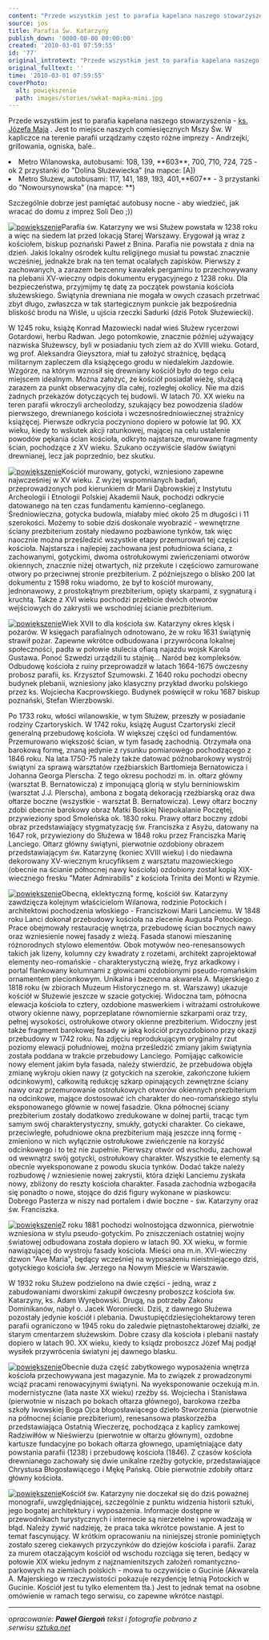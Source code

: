 ```yaml
---
content: "Przede wszystkim jest to parafia kapelana naszego stowarzyszenia -&nbsp;[ks. Józefa Maja](sd/index.php?ms1=mainsite_info&ms2=duszpasterz&lang=pl) . Jest to miejsce naszych comiesięcznych Mszy Św. W kapliczce na terenie parafii urządzamy często różne imprezy - Andrzejki, grillowania, ogniska, bale..&nbsp;\n\n\r\n\n# dojazd\r\n\n[](images/stories/swkat-mapka.jpg)\n[![powiększenie](images/stories/swkat-mapka-mini.jpg)](images/stories/swkat-mapka.jpg)\n\r\n<li> Metro Wilanowska, autobusami: 108, 139,&nbsp;**603**, 700, 710, 724, 725 - ok 2 przystanki do \"Dolina Służewiecka\" (na mapce: [A])</li>\r\n<li> Metro Służew, autobusami: 117, 141, 189, 193, 401,**607** - 3 przystanki do \"Nowoursynowska\" (na mapce: [B])\n\nSzczególnie dobrze jest pamiętać autobusy nocne - aby wiedzieć, jak wracać do domu z imprez Soli Deo ;))\n\n\n\r\n\n# historia\r\n\n[](images/stories/swkat1.jpg)\n[![powiększenie](images/stories/swkat1-mini.jpg)](images/stories/swkat1.jpg)Parafia św. Katarzyny we wsi Służew powstała w 1238 roku a więc na siedem lat przed lokacją Starej Warszawy. Erygował ją wraz z kościołem, biskup poznański Paweł z Bnina. Parafia nie powstała z dnia na dzień. Jakiś lokalny ośrodek kultu religijnego musiał tu powstać znacznie wcześniej, jednakże brak na ten temat ocalałych zapisków. Pierwszy z zachowanych, a zarazem bezcenny kawałek pergaminu to przechowywany na plebanii XV-wieczny odpis dokumentu erygacyjnego z 1238 roku. Dla bezpieczeństwa, przyjmijmy tę datę za początek powstania kościoła służewskiego. Świątynia drewniana nie mogała w owych czasach przetrwać zbyt długo, zwłaszcza w tak startegicznym punkcie jak bezpośrednia bliskość brodu na Wiśle, u ujścia rzeczki Sadurki (dziś Potok Służewiecki).\n\nW 1245 roku, książę Konrad Mazowiecki nadał wieś Służew rycerzowi Gotardowi, herbu Radwan. Jego potomkowie, znacznie później używający nazwiska Służewscy, byli w posiadaniu tych ziem aż do XVIII wieku. Gotard, wg prof. Aleksandra Gieysztora, miał tu założyć strażnicę, będącą militarnym zapleczem dla książęcego grodu w niedalekim Jazdowie. Wzgórze, na którym wznosił się drewniany kościół było do tego celu miejscem idealnym. Można założyć, że kościół posiadał wieżę, służącą zarazem za punkt obserwacyjny dla całej, rozległej okolicy. Nie ma dziś żadnych przekazów dotyczących tej budowli. W latach 70. XX wieku na teren parafii wkroczyli archeolodzy, szukający bez powodzenia śladów pierwszego, drewnianego kościoła i wczesnośredniowiecznej strażnicy książęcej. Pierwsze odkrycia poczyniono dopiero w połowie lat 90. XX wieku, kiedy to wskutek akcji ratunkowej, mającej na celu ustalenie powodów pękania ścian kościoła, odkryto najstarsze, murowane fragmenty ścian, pochodzące z XV wieku. Szukano oczywiście śladów świątyni drewnianej, lecz jak poprzednio, bez skutku.\n\n[](images/stories/swkat2.jpg)\n[![powiększenie](images/stories/swkat2-mini.jpg)](images/stories/swkat2.jpg)Kościół murowany, gotycki, wzniesiono zapewne najwcześniej w XV wieku. Z wyżej wspomnianych badań, przeprowadzonych pod kierunkiem dr Marii Dąbrowskiej z Instytutu Archeologii i Etnologii Polskiej Akademii Nauk, pochodzi odkrycie datowanego na ten czas fundamentu kamienno-ceglanego. Średniowieczna, gotycka budowla, miałaby mieć około 25 m długości i 11 szerokości. Możemy to sobie dziś doskonale wyobrazić - wewnętrzne ściany prezbiterium zostały niedawno pozbawione tynków, tak więc naocznie można prześledzić wszystkie etapy przemurowań tej części kościoła. Najstarsza i najlepiej zachowana jest południowa ściana, z zachowanymi, gotyckimi, dwoma ostrołukowymi zwieńczeniami otworów okiennych, znacznie niżej otwartych, niż przekute i częściowo zamurowane otwory po przeciwnej stronie prezbiterium. Z późniejszego o blisko 200 lat dokumentu z 1598 roku wiadomo, że był to kościół murowany, jednonawowy, z prostokątnym prezbiterium, opięty skarpami, z sygnaturą i kruchtą. Także z XVI wieku pochodzi przebicie dwóch otworów wejściowych do zakrystii we wschodniej ścianie prezbiterium.\n\n[](images/stories/swkat3.jpg)\n[![powiększenie](images/stories/swkat3-mini.jpg)](images/stories/swkat3.jpg)Wiek XVII to dla kościoła św. Katarzyny okres klęsk i pożarów. W księgach parafialnych odnotowano, że w roku 1631 świątynię strawił pożar. Zapewne wkrótce odbudowana i przywrócona lokalnej społeczności, padła w połowie stulecia ofiarą najazdu wojsk Karola Gustawa. Ponoć Szwedzi urządzili tu stajnię... Naród bez kompleksów. Odbudowę kościoła z ruiny przeprowadził w latach 1664-1675 ówczesny probosz parafii, ks. Krzysztof Szumowski. Z 1640 roku pochodzi obecny budynek plebanii, wzniesiony jako klasyczny przykład dworku polskiego przez ks. Wojciecha Kacprowskiego. Budynek poświęcił w roku 1687 biskup poznański, Stefan Wierzbowski.\n\nPo 1733 roku, włości wilanowskie, w tym Służew, przeszły w posiadanie rodziny Czartoryskich. W 1742 roku, książę August Czartoryski zlecił generalną przebudowę kościoła. W większej części od fundamentów. Przemurowano większość ścian, w tym fasadę zachodnią. Otrzymała ona barokową formę, znaną jedynie z rysunku pomiarowego pochodzącego z 1846 roku. Na lata 1750-75 należy także datować późnobarokowy wystrój świątyni za sprawą warsztatów rzeźbiarskich Bartłomieja Bernatowicza i Johanna Georga Plerscha. Z tego okresu pochodzi m. in. ołtarz główny (warsztat B. Bernatowicza) z imponującą glorią w stylu berniniowskim (warsztat J.J. Plerscha), ambona z bogatą dekoracją rzeźbiarską oraz dwa ołtarze boczne (wszystkie - warsztat B. Bernatowicza). Lewy ołtarz boczny zdobi obecnie barokowy obraz Matki Boskiej Niepokalanie Poczętej, przywieziony spod Smoleńska ok. 1830 roku. Prawy ołtarz boczny zdobi obraz przedstawiający stygmatyzację św. Franciszka z Asyżu, datowany na 1647 rok, przywieziony do Służewa w 1848 roku przez Franciszka Marię Lanciego. Ołtarz główny świątyni, pierwotnie ozdobiony obrazem przedstawiającym św. Katarzynę (koniec XVIII wieku) i do niedawna dekorowany XV-wiecznym krucyfiksem z warsztatu mazowieckiego (obecnie na ścianie północnej nawy kościoła) ozdobiony został kopią XIX-wiecznego fresku \"Mater Admirabilis\" z kościoła Trinita dei Monti w Rzymie.\n\n[](images/stories/swkat4.jpg)\n[![powiększenie](images/stories/swkat4-mini.jpg)](images/stories/swkat4.jpg)Obecną, eklektyczną formę, kościół św. Katarzyny zawdzięcza kolejnym właścicielom Wilanowa, rodzinie Potockich i architektowi pochodzenia włoskiego - Franciszkowi Marii Lanciemu. W 1848 roku Lanci dokonał przebudowy kościoła na zlecenie Augusta Potockiego. Prace obejmowały restaurację wnętrza, przebudowę ścian bocznych nawy oraz wzniesienie nowej fasady z wieżą. Fasada stanowi mieszaninę różnorodnych stylowo elementów. Obok motywów neo-renesansowych takich jak lizeny, kolumny czy kwadraty z rozetami, architekt zaprojektował elementy neo-romańskie - charakterystyczną wieżę, fryz arkadkowy i portal flankowany kolumnami z głowicami ozdobionymi pseudo-romańskim ornamentem plecionkowym. Unikalna i bezcenna akwarela A. Majerskiego z 1818 roku (w zbiorach Muzeum Historycznego m. st. Warszawy) ukazuje kościół w Służewie jeszcze w szacie gotyckiej. Widoczna tam, północna elewacja kościoła to cztery, ozdobione maswerkiem i witrażami ostrołukowe otwory okienne nawy, poprzeplatane równomiernie szkarpami oraz trzy, pełnej wysokości, ostrołukowe otwory okienne prezbiterium. Widoczny jest także fragment barokowej fasady w jaką kościół przyozdobiono przy okazji przebudowy w 1742 roku. Na zdjęciu reprodukującym oryginalny rzut poziomy elewacji południowej, można prześledzić zmiany jakim świątynia została poddana w trakcie przebudowy Lanciego. Pomijając całkowicie nowy element jakim była fasada, należy stwierdzić, że przebudowa objęła zmianę wykroju okien nawy (z gotyckich na szerokie, zakończone łukiem odcinkowym), całkowitą redukcję szkarp opinających zewnętrzne ściany nawy oraz przemurowanie ostrołukowych otworów okiennych prezbiterium na odcinkowe, mające dostosować ich charakter do neo-romańskiego stylu eksponowanego głównie w nowej fasadzie. Okna północnej ściany prezbiterium zostały dodatkowo zredukowane w dolnej partii, tracąc tym samym swój charakterystyczny, smukły, gotycki charakter. Co ciekawe, przeciwległe, południowe okna prezbiterium mają jeszcze inną formę - zmieniono w nich wyłącznie ostrołukowe zwieńczenie na korzyść odcinkowego i to też nie zupełnie. Pierwszy otwór od wschodu, zachował od wewnątrz swój gotycki, ostrołukowy charakter. Wszystkie te elementy są obecnie wyeksponowane z powodu skucia tynków. Dodać także należy rozbudowę / wzniesienie nowej zakrystii, która dzięki Lanciemu zyskała nowy, zbliżony do reszty kościoła charakter. Fasada zachodnia wzbogaciła się ponadto o nowe, stojące do dziś figury wykonane w piaskowcu: Dobrego Pasterza w niszy nad portalem i dwie boczne - św. Katarzyny oraz św. Franciszka.\n\n[](images/stories/swkat7.jpg)\n[![powiększenie](images/stories/swkat7-mini.jpg)](images/stories/swkat7.jpg)Z roku 1881 pochodzi wolnostojąca dzwonnica, pierwotnie wzniesiona w stylu pseudo-gotyckim. Po zniszczeniach ostatniej wojny światowej odbudowana została dopiero w latach 90. XX wieku, w formie nawiązującej do wystroju fasady kościoła. Mieści ona m.in. XVI-wieczny dzwon \"Ave Maria\", będący wcześniej na wyposażeniu nieistniejącego dziś, gotyckiego kościoła św. Jerzego na Nowym Mieście w Warszawie.&nbsp;\n\nW 1932 roku Służew podzielono na dwie części - jedną, wraz z zabudowaniami dworskimi zakupił ówczesny proboszcz kościoła św. Katarzyny, ks. Adam Wyrębowski. Drugą, na potrzeby Zakonu Dominikanów, nabył o. Jacek Woroniecki. Dziś, z dawnego Służewa pozostały jedynie kościół i plebania. Dwustupięćdziesięciohektarowy teren parafii ograniczono w 1945 roku do zaledwie piętnastohektarowej działki, ze starym cmentarzem służewskim. Dobre czasy dla kościoła i plebanii nastały dopiero w latach 90. XX wieku, kiedy to ksiądz proboszcz Józef Maj podjął wysiłek przywrócenia światyni jej dawnego blasku.\n\n[](images/stories/swkat5.jpg)\n[![powiększenie](images/stories/swkat5-mini.jpg)](images/stories/swkat5.jpg)Obecnie duża część zabytkowego wyposażenia wnętrza kościoła przechowywana jest magazynie. Ma to związek z prowadzonymi wciąż pracami renowacyjnymi świątyni. Na wyeksponowanie oczekują m.in. modernistyczne (lata naste XX wieku) rzeźby śś. Wojciecha i Stanisława (pierwotnie w niszach po bokach ołtarza głównego), barokowa rzeźba szkoły lwowskiej Boga Ojca błogosławiącego dzieło Stworzenia (pierwotnie na północnej ścianie prezbiterium), renesansowa płaskorzeźba przedstawiająca Ostatnią Wieczerzę, pochodząca z kaplicy zamkowej Radziwiłłów w Nieświerzu (pierwotnie w ołtarzu głównym), ozdobne kartusze fundacyjne po bokach ołtarza głownego, upamiętniające daty powstania parafii (1238) i przebudowę kościoła (1846). Z czasów kościoła drewnianego zachowały się dwie unikalne rzeźby gotyckie, przedstawiające Chrystusa Błogosławiącego i Mękę Pańską. Obie pierwotnie zdobiły ołtarz główny kościoła.\n\n[](images/stories/swkat6.jpg)\n[![powiększenie](images/stories/swkat6-mini.jpg)](images/stories/swkat6.jpg)Kościół św. Katarzyny nie doczekał się do dziś poważnej monografii, uwzględniającej, szczególnie z punktu widzenia historii sztuki, jego bogatej architektury i wyposażenia. Informacje dostępne w przewodnikach turystycznych i internecie są nierzetelne i wprowadzają w błąd. Należy żywić nadzieję, że praca taka wkrótce powstanie. A jest to temat fascynujący. W krótkim opracowaniu na niniejszej stronie pominiętych zostało szereg ciekawych przyczynków do dziejów kościoła i parafii. Zaraz za murem otaczającym kościół od wschodu rozciąga się teren, bedący w połowie XIX wieku jednym z najznamienitszych założeń romantyczno-parkowych na ziemiach polskich - mowa tu oczywiście o Gucinie (Akwarela A. Majerskiego w rzeczywistości pokazuje rezydencję letnią Potockich w Gucinie. Kościół jest tu tylko elementem tła.) Jest to jednak temat na osobne omówienie w ramach tego serwisu, co zapewne wkrótce nastąpi.\n\n \r\n***\n\r\n*opracowanie:&nbsp;**Paweł Giergoń**\ntekst i fotografie pobrano z serwisu&nbsp;[sztuka.net](http://www.sztuka.net.pl/palio/html.run?_Instance=www.sztuka.net.pl&_PageID=445&newsId=351&callingPageId=487&_CheckSum=1847389264)*</li>"
source: jos
title: Parafia Św. Katarzyny
publish_down: '0000-00-00 00:00:00'
created: '2010-03-01 07:59:55'
id: '77'
original_introtext: "Przede wszystkim jest to parafia kapelana naszego stowarzyszenia -&nbsp;<a style=\"text-decoration: none; color: #990000;\" href=\"sd/index.php?ms1=mainsite_info&amp;ms2=duszpasterz&amp;lang=pl\">ks. Józefa Maja</a> . Jest to miejsce naszych comiesięcznych Mszy Św. W kapliczce na terenie parafii urządzamy często różne imprezy - Andrzejki, grillowania, ogniska, bale..&nbsp;<br /><br />\r\n<h4>dojazd</h4>\r\n<br /><a style=\"text-decoration: none; color: #990000;\" target=\"_blank\" href=\"images/stories/swkat-mapka.jpg\"><img src=\"images/stories/swkat-mapka-mini.jpg\" alt=\"powiększenie\" align=\"left\" height=\"179\" hspace=\"15\" vspace=\"5\" width=\"150\" /></a><br />\r\n<li> Metro Wilanowska, autobusami: 108, 139,&nbsp;<strong>603</strong>, 700, 710, 724, 725 - ok 2 przystanki do \"Dolina Służewiecka\" (na mapce: [A])</li>\r\n<li> Metro Służew, autobusami: 117, 141, 189, 193, 401,<strong>607</strong> - 3 przystanki do \"Nowoursynowska\" (na mapce: [B])<br /><br />Szczególnie dobrze jest pamiętać autobusy nocne - aby wiedzieć, jak wracać do domu z imprez Soli Deo ;))<br /><br /><br /><br /><br /><br /><br />\r\n<h4>historia</h4>\r\n<br /><a style=\"text-decoration: none; color: #990000;\" target=\"_blank\" href=\"images/stories/swkat1.jpg\"><img src=\"images/stories/swkat1-mini.jpg\" alt=\"powiększenie\" align=\"right\" height=\"213\" hspace=\"15\" vspace=\"5\" width=\"160\" /></a>Parafia św. Katarzyny we wsi Służew powstała w 1238 roku a więc na siedem lat przed lokacją Starej Warszawy. Erygował ją wraz z kościołem, biskup poznański Paweł z Bnina. Parafia nie powstała z dnia na dzień. Jakiś lokalny ośrodek kultu religijnego musiał tu powstać znacznie wcześniej, jednakże brak na ten temat ocalałych zapisków. Pierwszy z zachowanych, a zarazem bezcenny kawałek pergaminu to przechowywany na plebanii XV-wieczny odpis dokumentu erygacyjnego z 1238 roku. Dla bezpieczeństwa, przyjmijmy tę datę za początek powstania kościoła służewskiego. Świątynia drewniana nie mogała w owych czasach przetrwać zbyt długo, zwłaszcza w tak startegicznym punkcie jak bezpośrednia bliskość brodu na Wiśle, u ujścia rzeczki Sadurki (dziś Potok Służewiecki).<br /><br />W 1245 roku, książę Konrad Mazowiecki nadał wieś Służew rycerzowi Gotardowi, herbu Radwan. Jego potomkowie, znacznie później używający nazwiska Służewscy, byli w posiadaniu tych ziem aż do XVIII wieku. Gotard, wg prof. Aleksandra Gieysztora, miał tu założyć strażnicę, będącą militarnym zapleczem dla książęcego grodu w niedalekim Jazdowie. Wzgórze, na którym wznosił się drewniany kościół było do tego celu miejscem idealnym. Można założyć, że kościół posiadał wieżę, służącą zarazem za punkt obserwacyjny dla całej, rozległej okolicy. Nie ma dziś żadnych przekazów dotyczących tej budowli. W latach 70. XX wieku na teren parafii wkroczyli archeolodzy, szukający bez powodzenia śladów pierwszego, drewnianego kościoła i wczesnośredniowiecznej strażnicy książęcej. Pierwsze odkrycia poczyniono dopiero w połowie lat 90. XX wieku, kiedy to wskutek akcji ratunkowej, mającej na celu ustalenie powodów pękania ścian kościoła, odkryto najstarsze, murowane fragmenty ścian, pochodzące z XV wieku. Szukano oczywiście śladów świątyni drewnianej, lecz jak poprzednio, bez skutku.<br /><br /><a style=\"text-decoration: none; color: #990000;\" target=\"_blank\" href=\"images/stories/swkat2.jpg\"><img src=\"images/stories/swkat2-mini.jpg\" alt=\"powiększenie\" align=\"left\" height=\"160\" hspace=\"15\" vspace=\"5\" width=\"213\" /></a>Kościół murowany, gotycki, wzniesiono zapewne najwcześniej w XV wieku. Z wyżej wspomnianych badań, przeprowadzonych pod kierunkiem dr Marii Dąbrowskiej z Instytutu Archeologii i Etnologii Polskiej Akademii Nauk, pochodzi odkrycie datowanego na ten czas fundamentu kamienno-ceglanego. Średniowieczna, gotycka budowla, miałaby mieć około 25 m długości i 11 szerokości. Możemy to sobie dziś doskonale wyobrazić - wewnętrzne ściany prezbiterium zostały niedawno pozbawione tynków, tak więc naocznie można prześledzić wszystkie etapy przemurowań tej części kościoła. Najstarsza i najlepiej zachowana jest południowa ściana, z zachowanymi, gotyckimi, dwoma ostrołukowymi zwieńczeniami otworów okiennych, znacznie niżej otwartych, niż przekute i częściowo zamurowane otwory po przeciwnej stronie prezbiterium. Z późniejszego o blisko 200 lat dokumentu z 1598 roku wiadomo, że był to kościół murowany, jednonawowy, z prostokątnym prezbiterium, opięty skarpami, z sygnaturą i kruchtą. Także z XVI wieku pochodzi przebicie dwóch otworów wejściowych do zakrystii we wschodniej ścianie prezbiterium.<br /><br /><a style=\"text-decoration: none; color: #990000;\" target=\"_blank\" href=\"images/stories/swkat3.jpg\"><img src=\"images/stories/swkat3-mini.jpg\" alt=\"powiększenie\" align=\"right\" height=\"160\" hspace=\"15\" vspace=\"5\" width=\"213\" /></a>Wiek XVII to dla kościoła św. Katarzyny okres klęsk i pożarów. W księgach parafialnych odnotowano, że w roku 1631 świątynię strawił pożar. Zapewne wkrótce odbudowana i przywrócona lokalnej społeczności, padła w połowie stulecia ofiarą najazdu wojsk Karola Gustawa. Ponoć Szwedzi urządzili tu stajnię... Naród bez kompleksów. Odbudowę kościoła z ruiny przeprowadził w latach 1664-1675 ówczesny probosz parafii, ks. Krzysztof Szumowski. Z 1640 roku pochodzi obecny budynek plebanii, wzniesiony jako klasyczny przykład dworku polskiego przez ks. Wojciecha Kacprowskiego. Budynek poświęcił w roku 1687 biskup poznański, Stefan Wierzbowski.<br /><br />Po 1733 roku, włości wilanowskie, w tym Służew, przeszły w posiadanie rodziny Czartoryskich. W 1742 roku, książę August Czartoryski zlecił generalną przebudowę kościoła. W większej części od fundamentów. Przemurowano większość ścian, w tym fasadę zachodnią. Otrzymała ona barokową formę, znaną jedynie z rysunku pomiarowego pochodzącego z 1846 roku. Na lata 1750-75 należy także datować późnobarokowy wystrój świątyni za sprawą warsztatów rzeźbiarskich Bartłomieja Bernatowicza i Johanna Georga Plerscha. Z tego okresu pochodzi m. in. ołtarz główny (warsztat B. Bernatowicza) z imponującą glorią w stylu berniniowskim (warsztat J.J. Plerscha), ambona z bogatą dekoracją rzeźbiarską oraz dwa ołtarze boczne (wszystkie - warsztat B. Bernatowicza). Lewy ołtarz boczny zdobi obecnie barokowy obraz Matki Boskiej Niepokalanie Poczętej, przywieziony spod Smoleńska ok. 1830 roku. Prawy ołtarz boczny zdobi obraz przedstawiający stygmatyzację św. Franciszka z Asyżu, datowany na 1647 rok, przywieziony do Służewa w 1848 roku przez Franciszka Marię Lanciego. Ołtarz główny świątyni, pierwotnie ozdobiony obrazem przedstawiającym św. Katarzynę (koniec XVIII wieku) i do niedawna dekorowany XV-wiecznym krucyfiksem z warsztatu mazowieckiego (obecnie na ścianie północnej nawy kościoła) ozdobiony został kopią XIX-wiecznego fresku \"Mater Admirabilis\" z kościoła Trinita dei Monti w Rzymie.<br /><br /><a style=\"text-decoration: none; color: #990000;\" target=\"_blank\" href=\"images/stories/swkat4.jpg\"><img src=\"images/stories/swkat4-mini.jpg\" alt=\"powiększenie\" align=\"left\" height=\"160\" hspace=\"15\" vspace=\"5\" width=\"213\" /></a>Obecną, eklektyczną formę, kościół św. Katarzyny zawdzięcza kolejnym właścicielom Wilanowa, rodzinie Potockich i architektowi pochodzenia włoskiego - Franciszkowi Marii Lanciemu. W 1848 roku Lanci dokonał przebudowy kościoła na zlecenie Augusta Potockiego. Prace obejmowały restaurację wnętrza, przebudowę ścian bocznych nawy oraz wzniesienie nowej fasady z wieżą. Fasada stanowi mieszaninę różnorodnych stylowo elementów. Obok motywów neo-renesansowych takich jak lizeny, kolumny czy kwadraty z rozetami, architekt zaprojektował elementy neo-romańskie - charakterystyczną wieżę, fryz arkadkowy i portal flankowany kolumnami z głowicami ozdobionymi pseudo-romańskim ornamentem plecionkowym. Unikalna i bezcenna akwarela A. Majerskiego z 1818 roku (w zbiorach Muzeum Historycznego m. st. Warszawy) ukazuje kościół w Służewie jeszcze w szacie gotyckiej. Widoczna tam, północna elewacja kościoła to cztery, ozdobione maswerkiem i witrażami ostrołukowe otwory okienne nawy, poprzeplatane równomiernie szkarpami oraz trzy, pełnej wysokości, ostrołukowe otwory okienne prezbiterium. Widoczny jest także fragment barokowej fasady w jaką kościół przyozdobiono przy okazji przebudowy w 1742 roku. Na zdjęciu reprodukującym oryginalny rzut poziomy elewacji południowej, można prześledzić zmiany jakim świątynia została poddana w trakcie przebudowy Lanciego. Pomijając całkowicie nowy element jakim była fasada, należy stwierdzić, że przebudowa objęła zmianę wykroju okien nawy (z gotyckich na szerokie, zakończone łukiem odcinkowym), całkowitą redukcję szkarp opinających zewnętrzne ściany nawy oraz przemurowanie ostrołukowych otworów okiennych prezbiterium na odcinkowe, mające dostosować ich charakter do neo-romańskiego stylu eksponowanego głównie w nowej fasadzie. Okna północnej ściany prezbiterium zostały dodatkowo zredukowane w dolnej partii, tracąc tym samym swój charakterystyczny, smukły, gotycki charakter. Co ciekawe, przeciwległe, południowe okna prezbiterium mają jeszcze inną formę - zmieniono w nich wyłącznie ostrołukowe zwieńczenie na korzyść odcinkowego i to też nie zupełnie. Pierwszy otwór od wschodu, zachował od wewnątrz swój gotycki, ostrołukowy charakter. Wszystkie te elementy są obecnie wyeksponowane z powodu skucia tynków. Dodać także należy rozbudowę / wzniesienie nowej zakrystii, która dzięki Lanciemu zyskała nowy, zbliżony do reszty kościoła charakter. Fasada zachodnia wzbogaciła się ponadto o nowe, stojące do dziś figury wykonane w piaskowcu: Dobrego Pasterza w niszy nad portalem i dwie boczne - św. Katarzyny oraz św. Franciszka.<br /><br /><a style=\"text-decoration: none; color: #990000;\" target=\"_blank\" href=\"images/stories/swkat7.jpg\"><img src=\"images/stories/swkat7-mini.jpg\" alt=\"powiększenie\" align=\"right\" height=\"213\" hspace=\"15\" vspace=\"5\" width=\"160\" /></a>Z roku 1881 pochodzi wolnostojąca dzwonnica, pierwotnie wzniesiona w stylu pseudo-gotyckim. Po zniszczeniach ostatniej wojny światowej odbudowana została dopiero w latach 90. XX wieku, w formie nawiązującej do wystroju fasady kościoła. Mieści ona m.in. XVI-wieczny dzwon \"Ave Maria\", będący wcześniej na wyposażeniu nieistniejącego dziś, gotyckiego kościoła św. Jerzego na Nowym Mieście w Warszawie.&nbsp;<br /><br />W 1932 roku Służew podzielono na dwie części - jedną, wraz z zabudowaniami dworskimi zakupił ówczesny proboszcz kościoła św. Katarzyny, ks. Adam Wyrębowski. Drugą, na potrzeby Zakonu Dominikanów, nabył o. Jacek Woroniecki. Dziś, z dawnego Służewa pozostały jedynie kościół i plebania. Dwustupięćdziesięciohektarowy teren parafii ograniczono w 1945 roku do zaledwie piętnastohektarowej działki, ze starym cmentarzem służewskim. Dobre czasy dla kościoła i plebanii nastały dopiero w latach 90. XX wieku, kiedy to ksiądz proboszcz Józef Maj podjął wysiłek przywrócenia światyni jej dawnego blasku.<br /><br /><a style=\"text-decoration: none; color: #990000;\" target=\"_blank\" href=\"images/stories/swkat5.jpg\"><img src=\"images/stories/swkat5-mini.jpg\" alt=\"powiększenie\" align=\"left\" height=\"159\" hspace=\"15\" vspace=\"5\" width=\"213\" /></a>Obecnie duża część zabytkowego wyposażenia wnętrza kościoła przechowywana jest magazynie. Ma to związek z prowadzonymi wciąż pracami renowacyjnymi świątyni. Na wyeksponowanie oczekują m.in. modernistyczne (lata naste XX wieku) rzeźby śś. Wojciecha i Stanisława (pierwotnie w niszach po bokach ołtarza głównego), barokowa rzeźba szkoły lwowskiej Boga Ojca błogosławiącego dzieło Stworzenia (pierwotnie na północnej ścianie prezbiterium), renesansowa płaskorzeźba przedstawiająca Ostatnią Wieczerzę, pochodząca z kaplicy zamkowej Radziwiłłów w Nieświerzu (pierwotnie w ołtarzu głównym), ozdobne kartusze fundacyjne po bokach ołtarza głownego, upamiętniające daty powstania parafii (1238) i przebudowę kościoła (1846). Z czasów kościoła drewnianego zachowały się dwie unikalne rzeźby gotyckie, przedstawiające Chrystusa Błogosławiącego i Mękę Pańską. Obie pierwotnie zdobiły ołtarz główny kościoła.<br /><br /><a style=\"text-decoration: none; color: #990000;\" target=\"_blank\" href=\"images/stories/swkat6.jpg\"><img src=\"images/stories/swkat6-mini.jpg\" alt=\"powiększenie\" align=\"right\" height=\"213\" hspace=\"15\" vspace=\"5\" width=\"160\" /></a>Kościół św. Katarzyny nie doczekał się do dziś poważnej monografii, uwzględniającej, szczególnie z punktu widzenia historii sztuki, jego bogatej architektury i wyposażenia. Informacje dostępne w przewodnikach turystycznych i internecie są nierzetelne i wprowadzają w błąd. Należy żywić nadzieję, że praca taka wkrótce powstanie. A jest to temat fascynujący. W krótkim opracowaniu na niniejszej stronie pominiętych zostało szereg ciekawych przyczynków do dziejów kościoła i parafii. Zaraz za murem otaczającym kościół od wschodu rozciąga się teren, bedący w połowie XIX wieku jednym z najznamienitszych założeń romantyczno-parkowych na ziemiach polskich - mowa tu oczywiście o Gucinie (Akwarela A. Majerskiego w rzeczywistości pokazuje rezydencję letnią Potockich w Gucinie. Kościół jest tu tylko elementem tła.) Jest to jednak temat na osobne omówienie w ramach tego serwisu, co zapewne wkrótce nastąpi.<br /><br /> \r\n<hr style=\"height: 0px;\" />\r\n<em>opracowanie:&nbsp;<strong>Paweł Giergoń</strong><br />tekst i fotografie pobrano z serwisu&nbsp;<span style=\"text-decoration: underline;\"><a style=\"text-decoration: none; color: #990000;\" target=\"_blank\" href=\"http://www.sztuka.net.pl/palio/html.run?_Instance=www.sztuka.net.pl&amp;_PageID=445&amp;newsId=351&amp;callingPageId=487&amp;_CheckSum=1847389264\">sztuka.net</a></span></em></li>"
original_fulltext: ''
time: '2010-03-01 07:59:55'
coverPhoto:
  alt: powiększenie
  path: images/stories/swkat-mapka-mini.jpg
---
```

Przede wszystkim jest to parafia kapelana naszego stowarzyszenia -&nbsp;[ks. Józefa Maja](sd/index.php?ms1=mainsite_info&ms2=duszpasterz&lang=pl) . Jest to miejsce naszych comiesięcznych Mszy Św. W kapliczce na terenie parafii urządzamy często różne imprezy - Andrzejki, grillowania, ogniska, bale..&nbsp;





[](images/stories/swkat-mapka.jpg)
[](images/stories/swkat-mapka.jpg)

<li> Metro Wilanowska, autobusami: 108, 139,&nbsp;**603**, 700, 710, 724, 725 - ok 2 przystanki do "Dolina Służewiecka" (na mapce: [A])</li>
<li> Metro Służew, autobusami: 117, 141, 189, 193, 401,**607** - 3 przystanki do "Nowoursynowska" (na mapce: **)

Szczególnie dobrze jest pamiętać autobusy nocne - aby wiedzieć, jak wracać do domu z imprez Soli Deo ;))






[](images/stories/swkat1.jpg)
[![powiększenie](images/stories/swkat1-mini.jpg)](images/stories/swkat1.jpg)Parafia św. Katarzyny we wsi Służew powstała w 1238 roku a więc na siedem lat przed lokacją Starej Warszawy. Erygował ją wraz z kościołem, biskup poznański Paweł z Bnina. Parafia nie powstała z dnia na dzień. Jakiś lokalny ośrodek kultu religijnego musiał tu powstać znacznie wcześniej, jednakże brak na ten temat ocalałych zapisków. Pierwszy z zachowanych, a zarazem bezcenny kawałek pergaminu to przechowywany na plebanii XV-wieczny odpis dokumentu erygacyjnego z 1238 roku. Dla bezpieczeństwa, przyjmijmy tę datę za początek powstania kościoła służewskiego. Świątynia drewniana nie mogała w owych czasach przetrwać zbyt długo, zwłaszcza w tak startegicznym punkcie jak bezpośrednia bliskość brodu na Wiśle, u ujścia rzeczki Sadurki (dziś Potok Służewiecki).

W 1245 roku, książę Konrad Mazowiecki nadał wieś Służew rycerzowi Gotardowi, herbu Radwan. Jego potomkowie, znacznie później używający nazwiska Służewscy, byli w posiadaniu tych ziem aż do XVIII wieku. Gotard, wg prof. Aleksandra Gieysztora, miał tu założyć strażnicę, będącą militarnym zapleczem dla książęcego grodu w niedalekim Jazdowie. Wzgórze, na którym wznosił się drewniany kościół było do tego celu miejscem idealnym. Można założyć, że kościół posiadał wieżę, służącą zarazem za punkt obserwacyjny dla całej, rozległej okolicy. Nie ma dziś żadnych przekazów dotyczących tej budowli. W latach 70. XX wieku na teren parafii wkroczyli archeolodzy, szukający bez powodzenia śladów pierwszego, drewnianego kościoła i wczesnośredniowiecznej strażnicy książęcej. Pierwsze odkrycia poczyniono dopiero w połowie lat 90. XX wieku, kiedy to wskutek akcji ratunkowej, mającej na celu ustalenie powodów pękania ścian kościoła, odkryto najstarsze, murowane fragmenty ścian, pochodzące z XV wieku. Szukano oczywiście śladów świątyni drewnianej, lecz jak poprzednio, bez skutku.

[](images/stories/swkat2.jpg)
[![powiększenie](images/stories/swkat2-mini.jpg)](images/stories/swkat2.jpg)Kościół murowany, gotycki, wzniesiono zapewne najwcześniej w XV wieku. Z wyżej wspomnianych badań, przeprowadzonych pod kierunkiem dr Marii Dąbrowskiej z Instytutu Archeologii i Etnologii Polskiej Akademii Nauk, pochodzi odkrycie datowanego na ten czas fundamentu kamienno-ceglanego. Średniowieczna, gotycka budowla, miałaby mieć około 25 m długości i 11 szerokości. Możemy to sobie dziś doskonale wyobrazić - wewnętrzne ściany prezbiterium zostały niedawno pozbawione tynków, tak więc naocznie można prześledzić wszystkie etapy przemurowań tej części kościoła. Najstarsza i najlepiej zachowana jest południowa ściana, z zachowanymi, gotyckimi, dwoma ostrołukowymi zwieńczeniami otworów okiennych, znacznie niżej otwartych, niż przekute i częściowo zamurowane otwory po przeciwnej stronie prezbiterium. Z późniejszego o blisko 200 lat dokumentu z 1598 roku wiadomo, że był to kościół murowany, jednonawowy, z prostokątnym prezbiterium, opięty skarpami, z sygnaturą i kruchtą. Także z XVI wieku pochodzi przebicie dwóch otworów wejściowych do zakrystii we wschodniej ścianie prezbiterium.

[](images/stories/swkat3.jpg)
[![powiększenie](images/stories/swkat3-mini.jpg)](images/stories/swkat3.jpg)Wiek XVII to dla kościoła św. Katarzyny okres klęsk i pożarów. W księgach parafialnych odnotowano, że w roku 1631 świątynię strawił pożar. Zapewne wkrótce odbudowana i przywrócona lokalnej społeczności, padła w połowie stulecia ofiarą najazdu wojsk Karola Gustawa. Ponoć Szwedzi urządzili tu stajnię... Naród bez kompleksów. Odbudowę kościoła z ruiny przeprowadził w latach 1664-1675 ówczesny probosz parafii, ks. Krzysztof Szumowski. Z 1640 roku pochodzi obecny budynek plebanii, wzniesiony jako klasyczny przykład dworku polskiego przez ks. Wojciecha Kacprowskiego. Budynek poświęcił w roku 1687 biskup poznański, Stefan Wierzbowski.

Po 1733 roku, włości wilanowskie, w tym Służew, przeszły w posiadanie rodziny Czartoryskich. W 1742 roku, książę August Czartoryski zlecił generalną przebudowę kościoła. W większej części od fundamentów. Przemurowano większość ścian, w tym fasadę zachodnią. Otrzymała ona barokową formę, znaną jedynie z rysunku pomiarowego pochodzącego z 1846 roku. Na lata 1750-75 należy także datować późnobarokowy wystrój świątyni za sprawą warsztatów rzeźbiarskich Bartłomieja Bernatowicza i Johanna Georga Plerscha. Z tego okresu pochodzi m. in. ołtarz główny (warsztat B. Bernatowicza) z imponującą glorią w stylu berniniowskim (warsztat J.J. Plerscha), ambona z bogatą dekoracją rzeźbiarską oraz dwa ołtarze boczne (wszystkie - warsztat B. Bernatowicza). Lewy ołtarz boczny zdobi obecnie barokowy obraz Matki Boskiej Niepokalanie Poczętej, przywieziony spod Smoleńska ok. 1830 roku. Prawy ołtarz boczny zdobi obraz przedstawiający stygmatyzację św. Franciszka z Asyżu, datowany na 1647 rok, przywieziony do Służewa w 1848 roku przez Franciszka Marię Lanciego. Ołtarz główny świątyni, pierwotnie ozdobiony obrazem przedstawiającym św. Katarzynę (koniec XVIII wieku) i do niedawna dekorowany XV-wiecznym krucyfiksem z warsztatu mazowieckiego (obecnie na ścianie północnej nawy kościoła) ozdobiony został kopią XIX-wiecznego fresku "Mater Admirabilis" z kościoła Trinita dei Monti w Rzymie.

[](images/stories/swkat4.jpg)
[![powiększenie](images/stories/swkat4-mini.jpg)](images/stories/swkat4.jpg)Obecną, eklektyczną formę, kościół św. Katarzyny zawdzięcza kolejnym właścicielom Wilanowa, rodzinie Potockich i architektowi pochodzenia włoskiego - Franciszkowi Marii Lanciemu. W 1848 roku Lanci dokonał przebudowy kościoła na zlecenie Augusta Potockiego. Prace obejmowały restaurację wnętrza, przebudowę ścian bocznych nawy oraz wzniesienie nowej fasady z wieżą. Fasada stanowi mieszaninę różnorodnych stylowo elementów. Obok motywów neo-renesansowych takich jak lizeny, kolumny czy kwadraty z rozetami, architekt zaprojektował elementy neo-romańskie - charakterystyczną wieżę, fryz arkadkowy i portal flankowany kolumnami z głowicami ozdobionymi pseudo-romańskim ornamentem plecionkowym. Unikalna i bezcenna akwarela A. Majerskiego z 1818 roku (w zbiorach Muzeum Historycznego m. st. Warszawy) ukazuje kościół w Służewie jeszcze w szacie gotyckiej. Widoczna tam, północna elewacja kościoła to cztery, ozdobione maswerkiem i witrażami ostrołukowe otwory okienne nawy, poprzeplatane równomiernie szkarpami oraz trzy, pełnej wysokości, ostrołukowe otwory okienne prezbiterium. Widoczny jest także fragment barokowej fasady w jaką kościół przyozdobiono przy okazji przebudowy w 1742 roku. Na zdjęciu reprodukującym oryginalny rzut poziomy elewacji południowej, można prześledzić zmiany jakim świątynia została poddana w trakcie przebudowy Lanciego. Pomijając całkowicie nowy element jakim była fasada, należy stwierdzić, że przebudowa objęła zmianę wykroju okien nawy (z gotyckich na szerokie, zakończone łukiem odcinkowym), całkowitą redukcję szkarp opinających zewnętrzne ściany nawy oraz przemurowanie ostrołukowych otworów okiennych prezbiterium na odcinkowe, mające dostosować ich charakter do neo-romańskiego stylu eksponowanego głównie w nowej fasadzie. Okna północnej ściany prezbiterium zostały dodatkowo zredukowane w dolnej partii, tracąc tym samym swój charakterystyczny, smukły, gotycki charakter. Co ciekawe, przeciwległe, południowe okna prezbiterium mają jeszcze inną formę - zmieniono w nich wyłącznie ostrołukowe zwieńczenie na korzyść odcinkowego i to też nie zupełnie. Pierwszy otwór od wschodu, zachował od wewnątrz swój gotycki, ostrołukowy charakter. Wszystkie te elementy są obecnie wyeksponowane z powodu skucia tynków. Dodać także należy rozbudowę / wzniesienie nowej zakrystii, która dzięki Lanciemu zyskała nowy, zbliżony do reszty kościoła charakter. Fasada zachodnia wzbogaciła się ponadto o nowe, stojące do dziś figury wykonane w piaskowcu: Dobrego Pasterza w niszy nad portalem i dwie boczne - św. Katarzyny oraz św. Franciszka.

[](images/stories/swkat7.jpg)
[![powiększenie](images/stories/swkat7-mini.jpg)](images/stories/swkat7.jpg)Z roku 1881 pochodzi wolnostojąca dzwonnica, pierwotnie wzniesiona w stylu pseudo-gotyckim. Po zniszczeniach ostatniej wojny światowej odbudowana została dopiero w latach 90. XX wieku, w formie nawiązującej do wystroju fasady kościoła. Mieści ona m.in. XVI-wieczny dzwon "Ave Maria", będący wcześniej na wyposażeniu nieistniejącego dziś, gotyckiego kościoła św. Jerzego na Nowym Mieście w Warszawie.&nbsp;

W 1932 roku Służew podzielono na dwie części - jedną, wraz z zabudowaniami dworskimi zakupił ówczesny proboszcz kościoła św. Katarzyny, ks. Adam Wyrębowski. Drugą, na potrzeby Zakonu Dominikanów, nabył o. Jacek Woroniecki. Dziś, z dawnego Służewa pozostały jedynie kościół i plebania. Dwustupięćdziesięciohektarowy teren parafii ograniczono w 1945 roku do zaledwie piętnastohektarowej działki, ze starym cmentarzem służewskim. Dobre czasy dla kościoła i plebanii nastały dopiero w latach 90. XX wieku, kiedy to ksiądz proboszcz Józef Maj podjął wysiłek przywrócenia światyni jej dawnego blasku.

[](images/stories/swkat5.jpg)
[![powiększenie](images/stories/swkat5-mini.jpg)](images/stories/swkat5.jpg)Obecnie duża część zabytkowego wyposażenia wnętrza kościoła przechowywana jest magazynie. Ma to związek z prowadzonymi wciąż pracami renowacyjnymi świątyni. Na wyeksponowanie oczekują m.in. modernistyczne (lata naste XX wieku) rzeźby śś. Wojciecha i Stanisława (pierwotnie w niszach po bokach ołtarza głównego), barokowa rzeźba szkoły lwowskiej Boga Ojca błogosławiącego dzieło Stworzenia (pierwotnie na północnej ścianie prezbiterium), renesansowa płaskorzeźba przedstawiająca Ostatnią Wieczerzę, pochodząca z kaplicy zamkowej Radziwiłłów w Nieświerzu (pierwotnie w ołtarzu głównym), ozdobne kartusze fundacyjne po bokach ołtarza głownego, upamiętniające daty powstania parafii (1238) i przebudowę kościoła (1846). Z czasów kościoła drewnianego zachowały się dwie unikalne rzeźby gotyckie, przedstawiające Chrystusa Błogosławiącego i Mękę Pańską. Obie pierwotnie zdobiły ołtarz główny kościoła.

[](images/stories/swkat6.jpg)
[![powiększenie](images/stories/swkat6-mini.jpg)](images/stories/swkat6.jpg)Kościół św. Katarzyny nie doczekał się do dziś poważnej monografii, uwzględniającej, szczególnie z punktu widzenia historii sztuki, jego bogatej architektury i wyposażenia. Informacje dostępne w przewodnikach turystycznych i internecie są nierzetelne i wprowadzają w błąd. Należy żywić nadzieję, że praca taka wkrótce powstanie. A jest to temat fascynujący. W krótkim opracowaniu na niniejszej stronie pominiętych zostało szereg ciekawych przyczynków do dziejów kościoła i parafii. Zaraz za murem otaczającym kościół od wschodu rozciąga się teren, bedący w połowie XIX wieku jednym z najznamienitszych założeń romantyczno-parkowych na ziemiach polskich - mowa tu oczywiście o Gucinie (Akwarela A. Majerskiego w rzeczywistości pokazuje rezydencję letnią Potockich w Gucinie. Kościół jest tu tylko elementem tła.) Jest to jednak temat na osobne omówienie w ramach tego serwisu, co zapewne wkrótce nastąpi.

 
***

*opracowanie:&nbsp;**Paweł Giergoń**
tekst i fotografie pobrano z serwisu&nbsp;[sztuka.net](http://www.sztuka.net.pl/palio/html.run?_Instance=www.sztuka.net.pl&_PageID=445&newsId=351&callingPageId=487&_CheckSum=1847389264)*</li>

<!--{{json:{"created_date":"2010-03-01 07:59:55","publish_down":"0000-00-00 00:00:00","id":"77"}}}-->